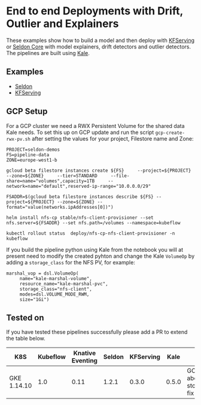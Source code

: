 # End to end Deployments with Drift, Outlier and Explainers

These examples show how to build a model and then deploy with [KFServing](https://github.com/kubeflow/kfserving) or [Seldon Core](https://github.com/SeldonIO/seldon-core) with model explainers, drift detectors and outlier detectors. The pipelines are built using [Kale](https://github.com/kubeflow-kale/kale).

## Examples

 * [Seldon](./seldon/README.md)
 * [KFServing](./kfserving/README.md) 


## GCP Setup

For a GCP cluster we need a RWX Persistent Volume for the shared data Kale needs. To set this up on GCP update and run the script `gcp-create-rwx-pv.sh` after setting the values for your project, Filestore name and Zone:

```
PROJECT=seldon-demos
FS=pipeline-data
ZONE=europe-west1-b    

gcloud beta filestore instances create ${FS}     --project=${PROJECT}     --zone=${ZONE}     --tier=STANDARD     --file-share=name="volumes",capacity=1TB     --network=name="default",reserved-ip-range="10.0.0.0/29"

FSADDR=$(gcloud beta filestore instances describe ${FS} --project=${PROJECT} --zone=${ZONE} --format="value(networks.ipAddresses[0])")

helm install nfs-cp stable/nfs-client-provisioner --set nfs.server=${FSADDR} --set nfs.path=/volumes --namespace=kubeflow 

kubectl rollout status  deploy/nfs-cp-nfs-client-provisioner -n kubeflow
```

If you build the pipeline python using Kale from the notebook you will at present need to modify the created pyhton and change the Kale `VolumeOp` by adding a `storage_class` for the NFS PV, for example:

```
marshal_vop = dsl.VolumeOp(
     name="kale-marshal-volume",
     resource_name="kale-marshal-pvc",
     storage_class="nfs-client",
     modes=dsl.VOLUME_MODE_RWM,
     size="1Gi")
```

## Tested on

If you have tested these pipelines successfully please add a PR to extend the table below.

| K8S | Kubeflow | Knative Eventing | Seldon | KFServing | Kale | Notes
| ----| -------  | ---------------- | ------ | --------- | ---- | ----- |
| GKE 1.14.10 | 1.0 | 0.11 | 1.2.1 | 0.3.0 | 0.5.0 | GCP Setup above, Kale storage_class fix |







   